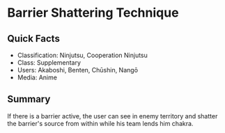 # Barrier Shattering Technique

## Quick Facts
- Classification: Ninjutsu, Cooperation Ninjutsu
- Class: Supplementary
- Users: Akaboshi, Benten, Chūshin, Nangō
- Media: Anime

## Summary
If there is a barrier active, the user can see in enemy territory and shatter the barrier's source from within while his team lends him chakra.
